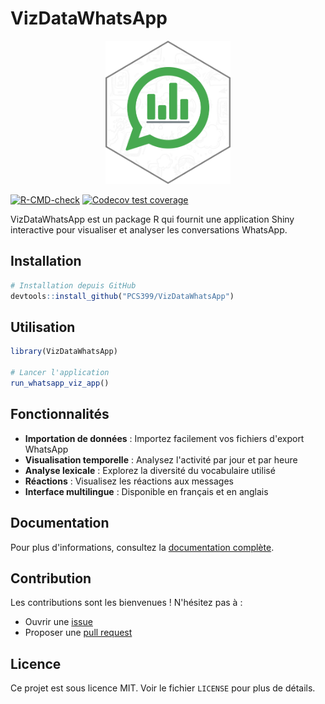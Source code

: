 # VizDataWhatsApp

<div align="center">
  <img src="inst/www/logo.svg" alt="VizDataWhatsApp Logo" width="200"/>
</div>

<!-- badges: start -->
[![R-CMD-check](https://github.com/PCS399/VizDataWhatsApp/workflows/R-CMD-check/badge.svg)](https://github.com/PCS399/VizDataWhatsApp/actions)
[![Codecov test coverage](https://codecov.io/gh/PCS399/VizDataWhatsApp/branch/main/graph/badge.svg)](https://codecov.io/gh/PCS399/VizDataWhatsApp?branch=main)
<!-- badges: end -->

VizDataWhatsApp est un package R qui fournit une application Shiny interactive pour visualiser et analyser les conversations WhatsApp.

## Installation

``` r
# Installation depuis GitHub
devtools::install_github("PCS399/VizDataWhatsApp")
```

## Utilisation

``` r
library(VizDataWhatsApp)

# Lancer l'application
run_whatsapp_viz_app()
```

## Fonctionnalités

- **Importation de données** : Importez facilement vos fichiers d'export WhatsApp
- **Visualisation temporelle** : Analysez l'activité par jour et par heure
- **Analyse lexicale** : Explorez la diversité du vocabulaire utilisé
- **Réactions** : Visualisez les réactions aux messages
- **Interface multilingue** : Disponible en français et en anglais

## Documentation

Pour plus d'informations, consultez la [documentation complète](https://PCS399.github.io/VizDataWhatsApp/).

## Contribution

Les contributions sont les bienvenues ! N'hésitez pas à :
- Ouvrir une [issue](https://github.com/PCS399/VizDataWhatsApp/issues)
- Proposer une [pull request](https://github.com/PCS399/VizDataWhatsApp/pulls)

## Licence

Ce projet est sous licence MIT. Voir le fichier `LICENSE` pour plus de détails. 